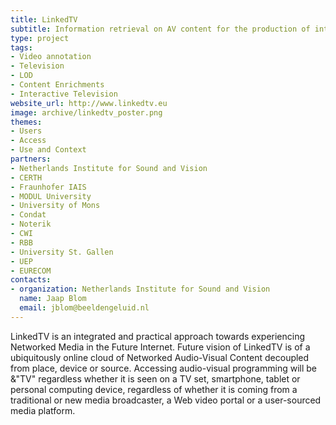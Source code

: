 ```yaml
---
title: LinkedTV
subtitle: Information retrieval on AV content for the production of interactive television
type: project
tags:
- Video annotation
- Television
- LOD
- Content Enrichments
- Interactive Television
website_url: http://www.linkedtv.eu
image: archive/linkedtv_poster.png
themes:
- Users
- Access
- Use and Context
partners:
- Netherlands Institute for Sound and Vision
- CERTH
- Fraunhofer IAIS
- MODUL University
- University of Mons
- Condat
- Noterik
- CWI
- RBB
- University St. Gallen
- UEP
- EURECOM
contacts:
- organization: Netherlands Institute for Sound and Vision
  name: Jaap Blom
  email: jblom@beeldengeluid.nl
---
```


LinkedTV is an integrated and practical approach towards experiencing Networked Media in the Future Internet. Future vision of LinkedTV is of a ubiquitously online cloud of Networked Audio-Visual Content decoupled from place, device or source. Accessing audio-visual programming will be &"TV" regardless whether it is seen on a TV set, smartphone, tablet or personal computing device, regardless of whether it is coming from a traditional or new media broadcaster, a Web video portal or a user-sourced media platform.
